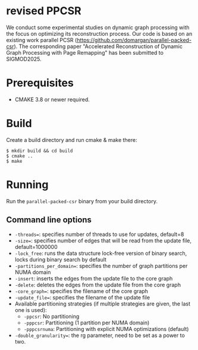 # revised PPCSR
We conduct some experimental studies on dynamic graph processing with the focus on optimizing its reconstruction process. Our code is based on an existing work parallel PCSR (https://github.com/domargan/parallel-packed-csr). The corresponding paper "Accelerated Reconstruction of Dynamic Graph Processing with Page Remapping" has been submitted to SIGMOD2025.

# Prerequisites
* CMAKE 3.8 or newer required.

# Build
Create a build directory and run cmake & make there:
```
$ mkdir build && cd build
$ cmake ..
$ make
```
# Running
Run the `parallel-packed-csr` binary from your build directory.

## Command line options
* `-threads=`: specifies number of threads to use for updates, default=8
* `-size=`: specifies number of edges that will be read from the update file, default=1000000
* `-lock_free`: runs the data structure lock-free version of binary search, locks during binary search by default
* `-partitions_per_domain=`: specifies the number of graph partitions per NUMA domain
* `-insert`: inserts the edges from the update file to the core graph
* `-delete`: deletes the edges from the update file from the core graph
* `-core_graph=`: specifies the filename of the core graph
* `-update_file=`: specifies the filename of the update file
* Available partitioning strategies (if multiple strategies are given, the last one is used):
  * `-ppcsr`: No partitioning
  * `-pppcsr`: Partitioning (1 partition per NUMA domain)
  * `-pppcsrnuma`: Partitioning with explicit NUMA optimizations (default)
* `-double_granularity=`: the rg parameter, need to be set as a power to two.

